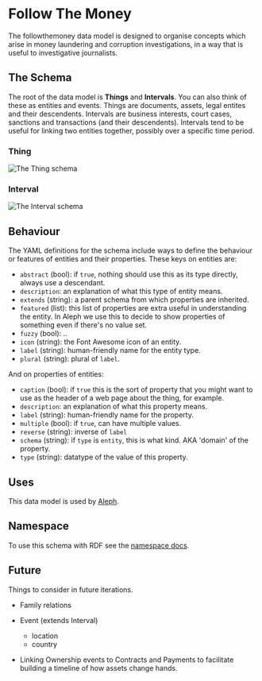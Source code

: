 # Follow The Money

The followthemoney data model is designed to organise concepts which arise in money laundering and corruption investigations, in a way that is useful to investigative journalists.

## The Schema

The root of the data model is **Things** and **Intervals**. You can also think of these as entities and events. Things are documents, assets, legal entites and their descendents. Intervals are business interests, court cases, sanctions and transactions (and their descendents). Intervals tend to be useful for linking two entities together, possibly over a specific time period.

### Thing

<img alt="The Thing schema" src="https://docs.google.com/drawings/d/e/2PACX-1vT7D6livwkAobwBgLEivm1uof2N2SP4heVMK87Q77uQ2hqz5XJrgc3vI4uWD2M4e30e59LhodqPpK29/pub?w=1762&amp;h=1113">

### Interval

<img alt="The Interval schema" src="https://docs.google.com/drawings/d/e/2PACX-1vR9vlUEfPC_zuymx0HMI2IHpViJC-c0BQI5zTlvJKFxP-z50McU5N6LPaXWMH2EHN6Nr1WJC-t561OR/pub?w=2002&amp;h=818">

## Behaviour

The YAML definitions for the schema include ways to define the behaviour or features of entities and their properties. These keys on entities are:

* `abstract` (bool): if `true`, nothing should use this as its type directly, always use a descendant. 
* `description`: an explanation of what this type of entity means.
* `extends` (string): a parent schema from which properties are inherited.
* `featured` (list): this list of properties are extra useful in understanding the entity. In Aleph we use this to decide to show properties of something even if there's no value set.
* `fuzzy` (bool): ..
* `icon` (string): the Font Awesome icon of an entity.
* `label` (string): human-friendly name for the entity type.
* `plural` (string): plural of `label`.

And on properties of entities: 

* `caption` (bool): if `true` this is the sort of property that you might want to use as the header of a web page about the thing, for example.
* `description`: an explanation of what this property means.
* `label` (string): human-friendly name for the property.
* `multiple` (bool): if `true`, can have multiple values.
* `reverse` (string): inverse of `label`
* `schema` (string): if `type` is `entity`, this is what kind. AKA 'domain' of the property.
* `type` (string): datatype of the value of this property.

## Uses

This data model is used by [Aleph](https://github.com/alephdata/aleph).

## Namespace

To use this schema with RDF see the [namespace docs](ns/).

## Future

Things to consider in future iterations.

* Family relations

* Event (extends Interval)
  * location
  * country

* Linking Ownership events to Contracts and Payments to facilitate building a timeline of how assets change hands.